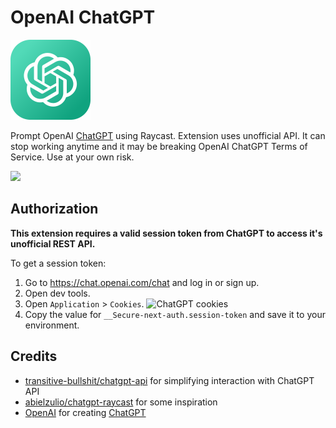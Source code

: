 # OpenAI ChatGPT

<img src="assets/chatgpt-icon.png" height="128">

Prompt OpenAI [ChatGPT](https://chat.openai.com/) using Raycast. Extension uses unofficial API. It can stop working anytime and it may be breaking OpenAI ChatGPT Terms of Service. Use at your own risk.

<img src="/demo.gif">

## Authorization

**This extension requires a valid session token from ChatGPT to access it's unofficial REST API.**

To get a session token:

1. Go to https://chat.openai.com/chat and log in or sign up.
2. Open dev tools.
3. Open `Application` > `Cookies`.
   ![ChatGPT cookies](/session-token.png)
4. Copy the value for `__Secure-next-auth.session-token` and save it to your environment.

## Credits

- [transitive-bullshit/chatgpt-api](https://github.com/transitive-bullshit/chatgpt-api) for simplifying interaction with ChatGPT API
- [abielzulio/chatgpt-raycast](https://github.com/abielzulio/chatgpt-raycast) for some inspiration
- [OpenAI](https://openai.com) for creating [ChatGPT](https://openai.com/blog/chatgpt/)
